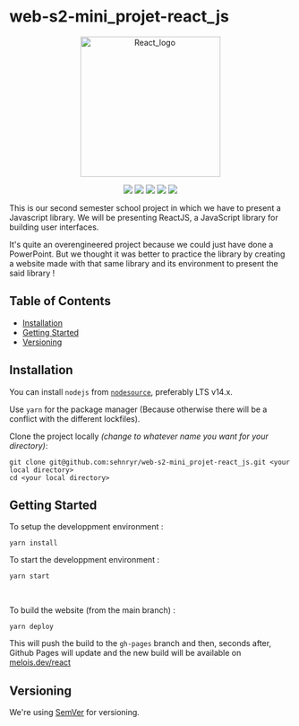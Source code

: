 # web-s2-mini_projet-react_js 
<p align="center">
  <a href=https://fr.reactjs.org>
    <img height="250px" src="https://dwglogo.com/wp-content/uploads/2017/09/React_logo.png" alt="React_logo">
  </a>
</p>
<p align="center">
  <a href="//github.com/sehnryr/web-s2-mini_projet-react_js/releases"><img src="https://img.shields.io/github/v/release/sehnryr/web-s2-mini_projet-react_js"></a>
  <a href="//github.com/sehnryr/web-s2-mini_projet-react_js/commits/main"><img src="https://img.shields.io/github/last-commit/sehnryr/web-s2-mini_projet-react_js"></a>
  <a href="//github.com/sehnryr/web-s2-mini_projet-react_js/blob/main/LICENSE.md"><img src="https://img.shields.io/github/license/sehnryr/web-s2-mini_projet-react_js"></a>
  <a href="//github.com/sehnryr/web-s2-mini_projet-react_js"><img src="https://img.shields.io/github/languages/code-size/sehnryr/web-s2-mini_projet-react_js"></a>
  <a href="//github.com/sehnryr/web-s2-mini_projet-react_js/issues"><img src="https://img.shields.io/github/issues-raw/sehnryr/web-s2-mini_projet-react_js"></a>
</p>

This is our second semester school project in which we have to present a Javascript library. We will be presenting ReactJS, a JavaScript library for building user interfaces.

It's quite an overengineered project because we could just have done a PowerPoint. But we thought it was better to practice the library by creating a website made with that same library and its environment to present the said library !

## Table of Contents

- [Installation](#installation)
- [Getting Started](#getting-started)
- [Versioning](#versioning)

## Installation

You can install `nodejs` from [`nodesource`](https://github.com/nodesource/distributions), preferably LTS v14.x.

Use `yarn` for the package manager (Because otherwise there will be a conflict with the different lockfiles).

Clone the project locally *(change <your local directory> to whatever name you want for your directory)*:
```
git clone git@github.com:sehnryr/web-s2-mini_projet-react_js.git <your local directory>
cd <your local directory>
```

## Getting Started
 To setup the developpment environment :
```
yarn install
```
  
To start the developpment environment :
```
yarn start
```
  
<br />

To build the website (from the main branch) :
```
yarn deploy
```
This will push the build to the `gh-pages` branch and then, seconds after, Github Pages will update and the new build will be available on [melois.dev/react](https://melois.dev/react)

## Versioning
We're using [SemVer](https://semver.org/) for versioning.
